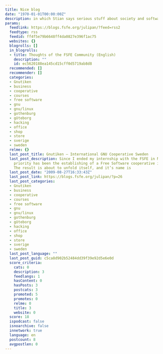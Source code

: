 ```yaml
---
title: Nice blog
date: "1970-01-01T00:00:00Z"
description: in which Stian says serious stuff about society and software
params:
  feedlink: https://blogs.fsfe.org/julipan/?feed=rss2
  feedtype: rss
  feedid: ff4f5e79b6648ff4da0827e396f1ac75
  websites: {}
  blogrolls: []
  in_blogrolls:
  - title: Thoughts of the FSFE Community (English)
    description: ""
    id: ec5620188ea145cd15cff0d5719ab8d8
  recommended: []
  recommender: []
  categories:
  - Gnutiken
  - business
  - cooperative
  - courses
  - free software
  - gnu
  - gnu/linux
  - gothenburg
  - göteborg
  - hacking
  - office
  - shop
  - store
  - sverige
  - sweden
  relme: {}
  last_post_title: Gnutiken – International GNU Cooperative Sweden
  last_post_description: Since I ended my internship with the FSFE in May, my main
    priority has been the establishing of a Free Software cooperative in Göteborg.
    The result is about to unfold itself, and it’s name is
  last_post_date: "2009-08-27T16:33:43Z"
  last_post_link: https://blogs.fsfe.org/julipan/?p=26
  last_post_categories:
  - Gnutiken
  - business
  - cooperative
  - courses
  - free software
  - gnu
  - gnu/linux
  - gothenburg
  - göteborg
  - hacking
  - office
  - shop
  - store
  - sverige
  - sweden
  last_post_language: ""
  last_post_guid: c5ca8d902b52484dd39f39e92d5e6e0d
  score_criteria:
    cats: 0
    description: 3
    feedlangs: 1
    hasContent: 0
    hasPosts: 3
    postcats: 3
    promoted: 5
    promotes: 0
    relme: 0
    title: 3
    website: 0
  score: 18
  ispodcast: false
  isnoarchive: false
  innetwork: true
  language: en
  postcount: 8
  avgpostlen: 0
---
```


